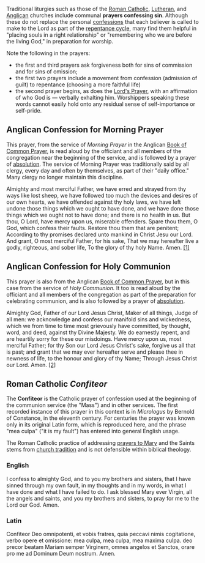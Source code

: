 Traditional liturgies such as those of the
[Roman Catholic](Roman_Catholic "Roman Catholic"),
[Lutheran](Lutheran "Lutheran"), and
[Anglican](Anglican "Anglican") churches include communal
**prayers confessing sin**. Although these do not replace the
personal [confessions](Confession_of_Sins "Confession of Sins")
that each believer is called to make to the Lord as part of the
[repentance cycle](index.php?title=Repentance_cycle&action=edit&redlink=1 "Repentance cycle (page does not exist)"),
many find them helpful in "placing souls in a right relationship"
or "remembering who we are before the living God," in preparation
for worship.

Note the following in the prayers:

-   the first and third prayers ask forgiveness both for sins of
    commission and for sins of omission;
-   the first two prayers include a movement from confession
    (admission of guilt) to repentance (choosing a more faithful life)
-   the second prayer begins, as does the
    [Lord's Prayer](Lord's_Prayer "Lord's Prayer"), with an affirmation
    of who God is — verbally exhalting him. Worshippers speaking these
    words cannot easily hold onto any residual sense of self-importance
    or self-pride.

## Anglican Confession for Morning Prayer

This prayer, from the service of *Morning Prayer* in the Anglican
[Book of Common Prayer](Book_of_Common_Prayer "Book of Common Prayer"),
is read aloud by the officiant and all members of the congregation
near the beginning of the service, and is followed by a prayer of
[absolution](index.php?title=Absolution&action=edit&redlink=1 "Absolution (page does not exist)").
The service of Morning Prayer was traditionally said by all clergy,
every day and often by themselves, as part of their "daily office."
Many clergy no longer maintain this discipline.

Almighty and most merciful Father, we have erred and strayed from
thy ways like lost sheep, we have followed too much the devices and
desires of our own hearts, we have offended against thy holy laws,
we have left undone those things which we ought to have done, and
we have done those things which we ought not to have done; and
there is no health in us. But thou, O Lord, have mercy upon us,
miserable offenders. Spare thou them, O God, which confess their
faults. Restore thou them that are penitent; According to thy
promises declared unto mankind in Christ Jesu our Lord. And grant,
O most merciful Father, for his sake, That we may hereafter live a
godly, righteous, and sober life, To the glory of thy holy Name.
Amen. [[1]](http://www.prayerbook.ca/bcp/morning_prayer.html)
## Anglican Confession for Holy Communion

This prayer is also from the Anglican
[Book of Common Prayer](Book_of_Common_Prayer "Book of Common Prayer"),
but in this case from the service of *Holy Communion.* It too is
read aloud by the officiant and all members of the congregation as
part of the preparation for celebrating communion, and is also
followed by a prayer of
[absolution](index.php?title=Absolution&action=edit&redlink=1 "Absolution (page does not exist)").

Almighty God, Father of our Lord Jesus Christ, Maker of all things,
Judge of all men: we acknowledge and confess our manifold sins and
wickedness, which we from time to time most grievously have
committed, by thought, word, and deed, against thy Divine Majesty.
We do earnestly repent, and are heartily sorry for these our
misdoings. Have mercy upon us, most merciful Father; for thy Son
our Lord Jesus Christ's sake, forgive us all that is past; and
grant that we may ever hereafter serve and please thee in newness
of life, to the honour and glory of thy Name; Through Jesus Christ
our Lord. Amen.
[[2]](http://www.prayerbook.ca/bcp/holy_communion.html)
## Roman Catholic *Confiteor*

The **Confiteor** is the Catholic prayer of confession used at the
beginning of the communion service (the "Mass") and in other
services. The first recorded instance of this prayer in this
context is in *Micrologus* by Bernold of Constance, in the eleventh
century. For centuries the prayer was known only in its original
Latin form, which is reproduced here, and the phrase "mea culpa"
("it is my fault") has entered into general English usage.

The Roman Catholic practice of addressing
[prayers to Mary](Mariology "Mariology") and the Saints stems from
[church tradition](Tridentine_Creed "Tridentine Creed") and is not
defensible within biblical theology.

### English

I confess to almighty God, and to you my brothers and sisters, that
I have sinned through my own fault, in my thoughts and in my words,
in what I have done and what I have failed to do. I ask blessed
Mary ever Virgin, all the angels and saints, and you my brothers
and sisters, to pray for me to the Lord our God. Amen.

### Latin

Confiteor Deo omnipotenti, et vobis fratres, quia peccavi nimis
cogitatione, verbo opere et omissione: mea culpa, mea culpa, mea
maxima culpa. deo precor beatam Mariam semper Virginem, omnes
angelos et Sanctos, orare pro me ad Dominum Deum nostrum. Amen.



